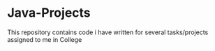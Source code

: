 # Java-Projects
This repository contains code i have written for several tasks/projects assigned to me in College
